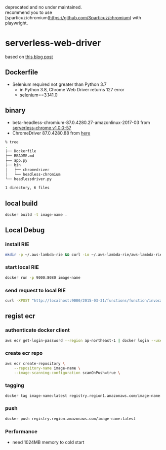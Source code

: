 deprecated and no under maintained.  
recommend you to use [sparticuz/chromium(https://github.com/Sparticuz/chromium) with playwright.

# serverless-web-driver

based on [this blog post](https://fisproject.jp/2021/01/aws-lambda-container-running-selenium-with-headless-chrome/)

## Dockerfile

- Selenium required not greater than Python 3.7
  - in Python 3.8, Chrome Web Driver returns 127 error
  - selenium==3.141.0

## binary

- beta-headless-chromium-87.0.4280.27-amazonlinux-2017-03 from [serverless-chrome v1.0.0-57](https://github.com/adieuadieu/serverless-chrome/releases/tag/v1.0.0-57)
- ChromeDriver 87.0.4280.88 from [here](https://chromedriver.storage.googleapis.com/index.html?path=87.0.4280.88/)

```sh
% tree
.
├── Dockerfile
├── README.md
├── app.py
├── bin
│   ├── chromedriver
│   └── headless-chromium
└── headlessdriver.py

1 directory, 6 files
```

## local build

```sh
docker build -t image-name .
```

## Local Debug

### install RIE

```sh
mkdir -p ~/.aws-lambda-rie && curl -Lo ~/.aws-lambda-rie/aws-lambda-rie https://github.com/aws/aws-lambda-runtime-interface-emulator/releases/latest/download/aws-lambda-rie && chmod +x ~/.aws-lambda-rie/aws-lambda-rie
```

### start local RIE

```sh
docker run -p 9000:8080 image-name
```

### send request to local RIE

```sh
curl -XPOST "http://localhost:9000/2015-03-31/functions/function/invocations" -d '{"query": "Python"}'
```

## regist ecr

### authenticate docker client

```sh
aws ecr get-login-password --region ap-northeast-1 | docker login --username AWS --password-stdin registry.region.amazonaws.com
```

### create ecr repo

```sh
aws ecr create-repository \
    --repository-name image-name \
    --image-scanning-configuration scanOnPush=true \
```

### tagging

```sh
docker tag image-name:latest registry.region1.amazonaws.com/image-name:latest
```

### push

```sh
docker push registry.region.amazonaws.com/image-name:latest
```

### Performance

- need 1024MB memory to cold start
